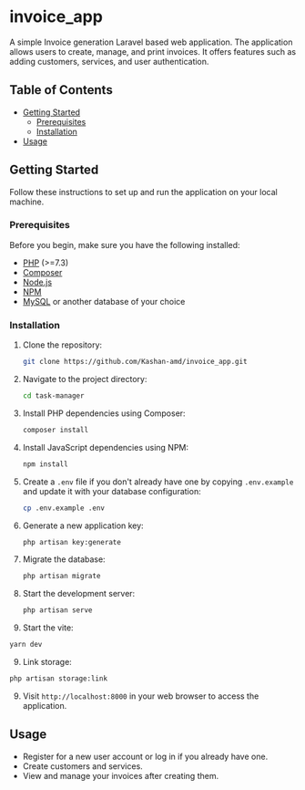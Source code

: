 # invoice_app
A simple Invoice generation Laravel based web application. The application allows users to create, manage, and print invoices. It offers features such as adding customers, services, and user authentication.

## Table of Contents

- [Getting Started](#getting-started)
  - [Prerequisites](#prerequisites)
  - [Installation](#installation)
- [Usage](#usage)

## Getting Started

Follow these instructions to set up and run the application on your local machine.

### Prerequisites

Before you begin, make sure you have the following installed:

- [PHP](https://www.php.net/) (>=7.3)
- [Composer](https://getcomposer.org/)
- [Node.js](https://nodejs.org/)
- [NPM](https://www.npmjs.com/)
- [MySQL](https://www.mysql.com/) or another database of your choice

### Installation

1. Clone the repository:

   ```bash
   git clone https://github.com/Kashan-amd/invoice_app.git
   ```

2. Navigate to the project directory:

   ```bash
   cd task-manager
   ```

3. Install PHP dependencies using Composer:

   ```bash
   composer install
   ```

4. Install JavaScript dependencies using NPM:

   ```bash
   npm install
   ```

5. Create a `.env` file if you don't already have one by copying `.env.example` and update it with your database configuration:

   ```bash
   cp .env.example .env
   ```

6. Generate a new application key:

   ```bash
   php artisan key:generate
   ```

7. Migrate the database:

   ```bash
   php artisan migrate
   ```

8. Start the development server:

   ```bash
   php artisan serve
   ```

9. Start the vite:

```bash
yarn dev
```

9. Link storage:

```bash
php artisan storage:link
```

9. Visit `http://localhost:8000` in your web browser to access the application.

## Usage

- Register for a new user account or log in if you already have one.
- Create customers and services.
- View and manage your invoices after creating them.
